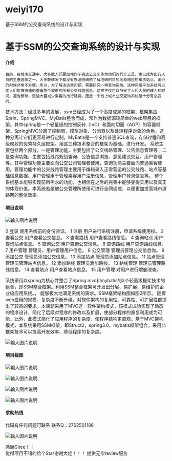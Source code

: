 # weiyi170
基于SSM的公交查询系统的设计与实现

# 基于SSM的公交查询系统的设计与实现


#### 介绍
    目前，在城市交通中，大多数人们更加倾向于挑选公交车作为他们的代步工具，也已成为出行人员的主要选择之一。大多数情况下都没有办法明确的了解准确的目的地和相应的车次站点，出行的时候非常不方便。所以，为了解决这些问题，需要研究一种查询系统。这种网络平台系统可以使人们能够快速的查看整个城市的所有公交线路信息，这样不仅可以节省了人们大量的精力和时间，避免繁琐，更能大量减少乘客的出行路费。因此一个线上城市公交查询系统是十分有必要的。
技术方法：经过多年的发展，ssm已经成为了一个高度成熟的框架，框架集由Sprin、SpringMVC、MyBatis整合而成，常作为数据源较简单的web项目的框架。其中spring是一个轻量级的控制反转（IoC）和面向切面（AOP）的容器框架。SpringMVC分离了控制器、模型对象、分派器以及处理程序对象的角色，这种分离让它们更容易进行定制。MyBatis是一个支持普通SQL查询，存储过程和高级映射的优秀持久层框架。用这三种技术整合的框架为基础，进行开发。
系统主要包括两个部分，一是管理功能，主要包括了公交线路管理、公告信息管理等；二是查询功能，主要包括线路规划查询、公告信息浏览、意见建议交互、用户管理等。其中管理功能主要面向公交公司管理者使用，查询功能主要面向普通乘客使用。管理功能中的公交线路管理主要用于编辑录入正常营运的公交线路、站点等基础信息数据。用户管理用于管理乘客用户注册信息，管理用户登录信息等。
整个系统基本能够实现前所需求的功能，也相信在之后的完善中能够变得实用以及真正的体现价值。本系统若是被公交管理所使用可进行全网调控，以便更加提高城市道路网的整体效率。









#### 项目说明
![输入图片说明](https://images.gitee.com/uploads/images/2021/0207/003717_81e7f850_8650135.png "屏幕截图.png")

0	登录	使用系统前的身份验证。
1	注册	用户进行系统注册，申请系统使用权。
2	查看公交	用户查看公交信息。
3	查看路线	用户查看路线信息。
4	查询站点	用户查询站点信息。
5	查询公交	用户查询公交信息。
6	查询路线	用户查询路线信息。
7	用户管理	管理员，用户管理用户信息。
8	公交管理	管理员管理公交信息你。
9	添加公交	管理员添加公交信息。
10	添加站点	管理员添加站点信息。
11	站点管理	管理员管理站点信息。
12	添加路线	管理员添加路线。
13	路线管理	管理员管理路线信息。
14	查看站点	用户查看站点信息。
15	用户管理	对用户进行增删改查。

系统采用以spring为核心并整合了Spring mvc和mybatis的3个轻量级框架技术的组合，即SSM整合框架。利用SSM整合框架可开发出分层、易扩展、易维护的企业级应用系统。， 能够极大地满足系统的需求。SSM框架结构图如图2所示。
随着web应用的规模、复杂度不断升级，对软件架构的复用性、可靠性、可扩展性都提出了较高的要求。本课题采用了MVC这一软件架构模式，该模式成功实现了动态的程序设计，简化了后续对程序的修改以及扩展，使部分程序的重复利用成为可能。此外，此模式简化了应用程序的复杂度，使程序结构更直观。基于MVC架构模式，本系统采用SSM框架，即Struct2，spring3.0，mybatis框架组合，采用此框架技术可以提高开发效率、降低程序的复杂度。

![输入图片说明](https://images.gitee.com/uploads/images/2021/0207/003739_cd8308e4_8650135.png "屏幕截图.png")





#### 项目截图
![输入图片说明](https://images.gitee.com/uploads/images/2021/0207/003750_8d0e25ab_8650135.png "屏幕截图.png")

![输入图片说明](https://images.gitee.com/uploads/images/2021/0207/003828_40297505_8650135.png "屏幕截图.png")

![输入图片说明](https://images.gitee.com/uploads/images/2021/0207/003756_8ba78494_8650135.png "屏幕截图.png")

![输入图片说明](https://images.gitee.com/uploads/images/2021/0207/003817_c33b4a87_8650135.png "屏幕截图.png")



#### 求助热线




代码有任何问题可联系
联系Q：2762501186

                            
![输入图片说明](https://images.gitee.com/uploads/images/2020/1119/003728_cd598bb9_4865385.jpeg "微信.jpg")           

感谢Gitee！！  
觉得项目不错的给个Star谢谢大佬！！！
提供无偿review服务

